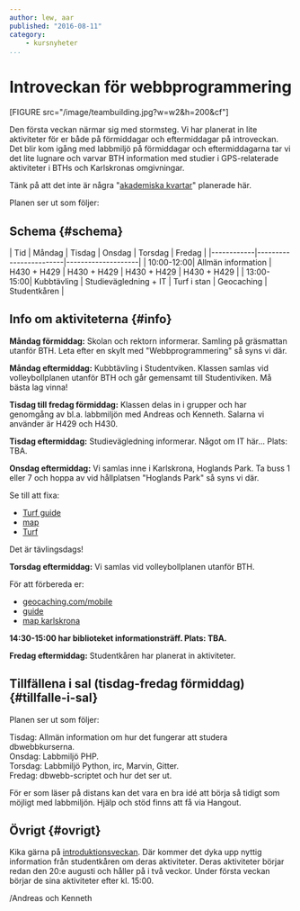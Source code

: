 ```yaml
---
author: lew, aar
published: "2016-08-11"
category:
    - kursnyheter
...
```

Introveckan för webbprogrammering
==================================

[FIGURE src="/image/teambuilding.jpg?w=w2&h=200&cf"]

Den första veckan närmar sig med stormsteg. Vi har planerat in lite aktiviteter för er både på förmiddagar och eftermiddagar på introveckan. Det blir kom igång med labbmiljö på förmiddagar och eftermiddagarna tar vi det lite lugnare och varvar BTH information med studier i GPS-relaterade aktiviteter i BTHs och Karlskronas omgivningar.  

Tänk på att det inte är några "[akademiska kvartar](https://sv.wikipedia.org/wiki/Akademisk_kvart)" planerade här.

Planen ser ut som följer:  

<!--more-->



Schema {#schema}
-----------------------------------

| Tid | Måndag   | Tisdag       | Onsdag | Torsdag | Fredag | 
|------------|------------------------|--------------------|
| 10:00-12:00| Allmän information | H430 + H429 | H430 + H429 | H430 + H429 | H430 + H429 |
| 13:00-15:00| Kubbtävling             | Studievägledning + IT     | Turf i stan | Geocaching | Studentkåren |


Info om aktiviteterna {#info}
-----------------------------------

**Måndag förmiddag:** Skolan och rektorn informerar. Samling på gräsmattan utanför BTH. Leta efter en skylt med "Webbprogrammering" så syns vi där.  

**Måndag eftermiddag:** Kubbtävling i Studentviken. Klassen samlas vid volleybollplanen utanför BTH och går gemensamt till Studentiviken. Må bästa lag vinna!  

**Tisdag till fredag förmiddag:** Klassen delas in i grupper och har genomgång av bl.a. labbmiljön med Andreas och Kenneth. Salarna vi använder är H429 och H430.  

**Tisdag eftermiddag:** Studievägledning informerar. Något om IT här... Plats: TBA.

**Onsdag eftermiddag:** Vi samlas inne i Karlskrona, Hoglands Park. Ta buss 1 eller 7 och hoppa av vid hållplatsen "Hoglands Park" så syns vi där.  

Se till att fixa:  

* [Turf guide](http://wiki.turfgame.com/sv/wiki/Installations-_och_komma-ig%C3%A5ng-guide)
* [map](https://turfgame.com/map)
* [Turf](https://turfgame.com)
  
Det är tävlingsdags! 

**Torsdag eftermiddag:** Vi samlas vid volleybollplanen utanför BTH.  

För att förbereda er:  

* [geocaching.com/mobile](https://www.geocaching.com/mobile/)  
* [guide](https://www.geocaching.com/guide/)  
* [map karlskrona](https://www.geocaching.com/map/#?ll=56.17449,15.57848&z=14)  

**14:30-15:00 har biblioteket informationsträff. Plats: TBA.**  

**Fredag eftermiddag:** Studentkåren har planerat in aktiviteter.



Tillfällena i sal (tisdag-fredag förmiddag) {#tillfalle-i-sal}
-----------------------------------
Planen ser ut som följer:  

Tisdag: Allmän information om hur det fungerar att studera dbwebbkurserna.  
Onsdag: Labbmiljö PHP.  
Torsdag: Labbmiljö Python, irc, Marvin, Gitter.  
Fredag: dbwebb-scriptet och hur det ser ut.  

För er som läser på distans kan det vara en bra idé att börja så tidigt som möjligt med labbmiljön. Hjälp och stöd finns att få via Hangout.



Övrigt {#ovrigt}
-----------------------------------
Kika gärna på [introduktionsveckan](http://www.bthstudent.se/ny-student/introduktionsveckan/). Där kommer det dyka upp nyttig information från studentkåren om deras aktiviteter. Deras aktiviteter börjar redan den 20:e augusti och håller på i två veckor. Under första veckan börjar de sina aktiviteter efter kl. 15:00. 


/Andreas och Kenneth
